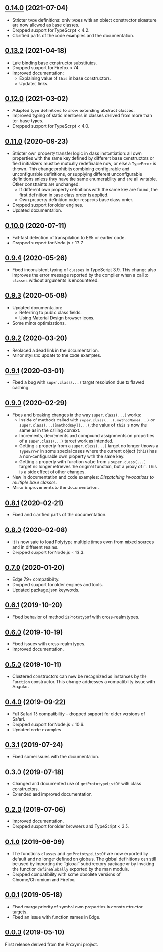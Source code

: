 <a name="0.14.0"></a>
## [0.14.0](https://github.com/fasttime/Polytype/releases/tag/0.14.0) (2021-07-04)

* Stricter type definitions: only types with an object constructor signature are now allowed as base
classes.
* Dropped support for TypeScript &lt; 4.2.
* Clarified parts of the code examples and the documentation.

<a name="0.13.2"></a>
## [0.13.2](https://github.com/fasttime/Polytype/releases/tag/0.13.2) (2021-04-18)

* Late binding base constructor substitutes.
* Dropped support for Firefox &lt; 74.
* Improved documentation:
  * Explaining value of `this` in base constructors.
  * Updated links.

<a name="0.12.0"></a>
## [0.12.0](https://github.com/fasttime/Polytype/releases/tag/0.12.0) (2021-03-02)

* Adapted type definitions to allow extending abstract classes.
* Improved typing of static members in classes derived from more than ten base types.
* Dropped support for TypeScript &lt; 4.0.

<a name="0.11.0"></a>
## [0.11.0](https://github.com/fasttime/Polytype/releases/tag/0.11.0) (2020-09-23)

* Stricter own property transfer logic in class instantiation: all own properties with the same key
defined by different base constructors or field initializers must be mutually redefinable now, or
else a `TypeError` is thrown.
This change prohibits combining configurable and unconfigurable definitions, or supplying different
unconfigurable definitions unless they have the same enumerability and are all writable.
Other constraints are unchanged:
  * If different own property definitions with the same key are found, the first definition in base
class order is applied.
  * Own property definition order respects base class order.
* Dropped support for older engines.
* Updated documentation.

<a name="0.10.0"></a>
## [0.10.0](https://github.com/fasttime/Polytype/releases/tag/0.10.0) (2020-07-11)

* Fail‐fast detection of transpilation to ES5 or earlier code.
* Dropped support for Node.js &lt; 13.7.

<a name="0.9.4"></a>
## [0.9.4](https://github.com/fasttime/Polytype/releases/tag/0.9.4) (2020-05-26)

* Fixed inconsistent typing of `classes` in TypeScript 3.9.
This change also improves the error message reported by the compiler when a call to `classes`
without arguments is encountered.

<a name="0.9.3"></a>
## [0.9.3](https://github.com/fasttime/Polytype/releases/tag/0.9.3) (2020-05-08)

* Updated documentation:
  * Referring to public class fields.
  * Using Material Design browser icons.
* Some minor optimizations.

<a name="0.9.2"></a>
## [0.9.2](https://github.com/fasttime/Polytype/releases/tag/0.9.2) (2020-03-20)

* Replaced a dead link in the documentation.
* Minor stylistic update to the code examples.

<a name="0.9.1"></a>
## [0.9.1](https://github.com/fasttime/Polytype/releases/tag/0.9.1) (2020-03-01)

* Fixed a bug with `super.class(...)` target resolution due to flawed caching.

<a name="0.9.0"></a>
## [0.9.0](https://github.com/fasttime/Polytype/releases/tag/0.9.0) (2020-02-29)

* Fixes and breaking changes in the way `super.class(...)` works:
  * Inside of methods called with `super.class(...).methodName(...)` or
`super.class(...)[methodKey](...)`, the value of `this` is now the same as in the calling context.
  * Increments, decrements and compound assignments on properties of a `super.class(...)` target
work as intended.
  * Getting a property from a `super.class(...)` target no longer throws a `TypeError` in some
special cases where the current object (`this`) has a non‐configurable own property with the same
key.
  * Getting a property with function value from a `super.class(...)` target no longer retrieves the
original function, but a proxy of it.
This is a side effect of other changes.
* New in documentation and code examples: *Dispatching invocations to multiple base classes*.
* Minor improvements to the documentation.

<a name="0.8.1"></a>
## [0.8.1](https://github.com/fasttime/Polytype/releases/tag/0.8.1) (2020-02-21)

* Fixed and clarified parts of the documentation.

<a name="0.8.0"></a>
## [0.8.0](https://github.com/fasttime/Polytype/releases/tag/0.8.0) (2020-02-08)

* It is now safe to load Polytype multiple times even from mixed sources and in different realms.
* Dropped support for Node.js &lt; 13.2.

<a name="0.7.0"></a>
## [0.7.0](https://github.com/fasttime/Polytype/releases/tag/0.7.0) (2020-01-20)

* Edge 79+ compatibility.
* Dropped support for older engines and tools.
* Updated package.json keywords.

<a name="0.6.1"></a>
## [0.6.1](https://github.com/fasttime/Polytype/releases/tag/0.6.1) (2019-10-20)

* Fixed behavior of method `isPrototypOf` with cross‐realm types.

<a name="0.6.0"></a>
## [0.6.0](https://github.com/fasttime/Polytype/releases/tag/0.6.0) (2019-10-19)

* Fixed issues with cross‐realm types.
* Improved documentation.

<a name="0.5.0"></a>
## [0.5.0](https://github.com/fasttime/Polytype/releases/tag/0.5.0) (2019-10-11)

* Clustered constructors can now be recognized as instances by the `Function` constructor.
This change addresses a compatibility issue with Angular.

<a name="0.4.0"></a>
## [0.4.0](https://github.com/fasttime/Polytype/releases/tag/0.4.0) (2019-09-22)

* Full Safari 13 compatibility – dropped support for older versions of Safari.
* Dropped support for Node.js &lt; 10.6.
* Updated code examples.

<a name="0.3.1"></a>
## [0.3.1](https://github.com/fasttime/Polytype/releases/tag/0.3.1) (2019-07-24)

* Fixed some issues with the documentation.

<a name="0.3.0"></a>
## [0.3.0](https://github.com/fasttime/Polytype/releases/tag/0.3.0) (2019-07-18)

* Changed and documented use of `getPrototypeListOf` with class constructors.
* Extended and improved documentation.

<a name="0.2.0"></a>
## [0.2.0](https://github.com/fasttime/Polytype/releases/tag/0.2.0) (2019-07-06)

* Improved documentation.
* Dropped support for older browsers and TypeScript &lt; 3.5.

<a name="0.1.0"></a>
## [0.1.0](https://github.com/fasttime/Polytype/releases/tag/0.1.0) (2019-06-09)

* The functions `classes` and `getPrototypeListOf` are now exported by default and no longer defined
on globals.
The global definitions can still be used by importing the “global” subdirectory package or by
invoking the function `defineGlobally` exported by the main module.
* Dropped compatibility with some obsolete versions of Chrome/Chromium and Firefox.

<a name="0.0.1"></a>
## [0.0.1](https://github.com/fasttime/Polytype/releases/tag/0.0.1) (2019-05-18)

* Fixed merge priority of symbol own properties in constructructor targets.
* Fixed an issue with function names in Edge.

<a name="0.0.0"></a>
## [0.0.0](https://github.com/fasttime/Polytype/releases/tag/0.0.0) (2019-05-10)

First release derived from the Proxymi project.
